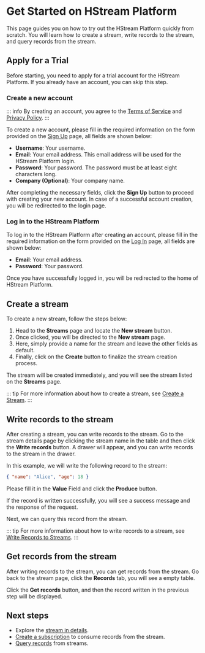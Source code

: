# Get Started on HStream Platform

This page guides you on how to try out the HStream Platform quickly from scratch.
You will learn how to create a stream, write records to the stream, and query records from the stream.

## Apply for a Trial

Before starting, you need to apply for a trial account for the HStream Platform.
If you already have an account, you can skip this step.

### Create a new account

<!-- FIXME: update policy links -->

::: info
By creating an account, you agree to the [Terms of Service](https://www.emqx.com/en/policy/terms-of-use) and [Privacy Policy](https://www.emqx.com/en/policy/privacy-policy).
:::

To create a new account, please fill in the required information on the form provided on the [Sign Up](https://platform.hstream.io/app/signup) page, all fields are shown below:

- **Username**: Your username.
- **Email**: Your email address. This email address will be used for the HStream Platform login.
- **Password**: Your password. The password must be at least eight characters long.
- **Company (Optional)**: Your company name.

After completing the necessary fields, click the **Sign Up** button to proceed with creating your new account. In case of a successful account creation, you will be redirected to the login page.

### Log in to the HStream Platform

To log in to the HStream Platform after creating an account, please fill in the required information on the form provided on the [Log In](https://platform.hstream.io/app/login) page, all fields are shown below:

- **Email**: Your email address.
- **Password**: Your password.

Once you have successfully logged in, you will be redirected to the home of HStream Platform.

## Create a stream

To create a new stream, follow the steps below:

1. Head to the **Streams** page and locate the **New stream** button.
2. Once clicked, you will be directed to the **New stream** page.
3. Here, simply provide a name for the stream and leave the other fields as default.
4. Finally, click on the **Create** button to finalize the stream creation process.

The stream will be created immediately, and you will see the stream listed on the **Streams** page.

::: tip
For more information about how to create a stream, see [Create a Stream](../platform/stream-in-platform.md#create-a-stream).
:::

## Write records to the stream

After creating a stream, you can write records to the stream. Go to the stream details page by clicking the stream name in the table and
then click the **Write records** button. A drawer will appear, and you can write records to the stream in the drawer.

In this example, we will write the following record to the stream:

```json
{ "name": "Alice", "age": 18 }
```

Please fill it in the **Value** Field and click the **Produce** button.

If the record is written successfully, you will see a success message and the response
of the request.

Next, we can query this record from the stream.

::: tip
For more information about how to write records to a stream, see [Write Records to Streams](../platform/write-in-platform.md).
:::

## Get records from the stream

After writing records to the stream, you can get records from the stream. Go back
to the stream page, click the **Records** tab, you will see a empty table.

Click the **Get records** button, and then the record written in the previous step will be displayed.

## Next steps

- Explore the [stream in details](../platform/stream-in-platform.md#view-stream-details).
- [Create a subscription](../platform/subscription-in-platform.md#create-a-subscription) to consume records from the stream.
- [Query records](../platform/write-in-platform.md#query-records) from streams.
